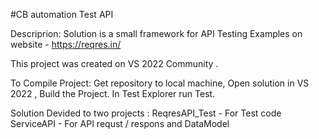 #CB automation Test API

Descriprion:
Solution is a small framework for API Testing Examples on website - https://reqres.in/

This project was created on VS 2022 Community .

To Compile Project:
Get repository to local machine,
Open solution in VS 2022 ,
Build the Project. 
In Test Explorer run Test. 

Solution Devided to two projects :
ReqresAPI_Test - For Test code 
ServiceAPI - For API requst / respons and DataModel
